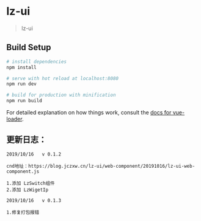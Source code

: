 # lz-ui

> lz-ui

## Build Setup

``` bash
# install dependencies
npm install

# serve with hot reload at localhost:8080
npm run dev

# build for production with minification
npm run build
```

For detailed explanation on how things work, consult the [docs for vue-loader](http://vuejs.github.io/vue-loader).

## 更新日志：

    2019/10/16   v 0.1.2

    cnd地址：https://blog.jczxw.cn/lz-ui/web-component/20191016/lz-ui-web-component.js

    1.添加 LzSwitch组件
    2.添加 LzWigetIp

    2019/10/16   v 0.1.3

    1.修复打包报错
    
